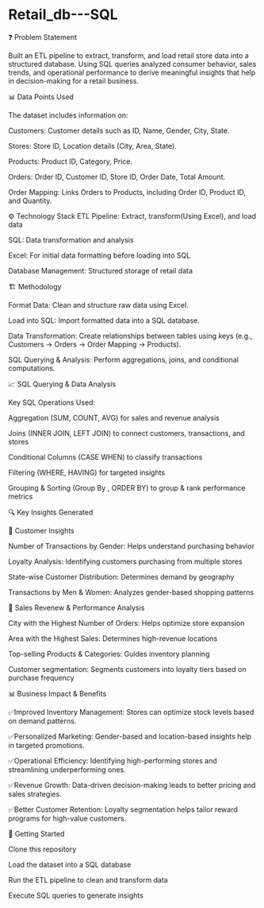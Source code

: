 # Retail_db---SQL

❓ Problem Statement

Built an ETL pipeline to extract, transform, and load retail store data into a structured database. Using SQL queries analyzed consumer behavior, sales trends, and operational performance to derive meaningful insights that help in decision-making for a retail business.

📊 Data Points Used

The dataset includes information on:

Customers: Customer details such as ID, Name, Gender, City, State.

Stores: Store ID, Location details (City, Area, State).

Products: Product ID, Category, Price.

Orders: Order ID, Customer ID, Store ID, Order Date, Total Amount.

Order Mapping: Links Orders to Products, including Order ID, Product ID, and Quantity.


⚙️ Technology Stack
ETL Pipeline: Extract, transform(Using Excel), and load data

SQL: Data transformation and analysis

Excel: For initial data formatting before loading into SQL

Database Management: Structured storage of retail data


🏗️ Methodology

Format Data: Clean and structure raw data using Excel.

Load into SQL: Import formatted data into a SQL database.

Data Transformation: Create relationships between tables using keys (e.g., Customers → Orders → Order Mapping → Products).

SQL Querying & Analysis: Perform aggregations, joins, and conditional computations.


📈 SQL Querying & Data Analysis

Key SQL Operations Used:

Aggregation (SUM, COUNT, AVG) for sales and revenue analysis

Joins (INNER JOIN, LEFT JOIN) to connect customers, transactions, and stores

Conditional Columns (CASE WHEN) to classify transactions

Filtering (WHERE, HAVING) for targeted insights

Grouping & Sorting (Group By , ORDER BY) to group & rank performance metrics


🔍 Key Insights Generated

🔹 Customer Insights

Number of Transactions by Gender: Helps understand purchasing behavior

Loyalty Analysis: Identifying customers purchasing from multiple stores

State-wise Customer Distribution: Determines demand by geography

Transactions by Men & Women: Analyzes gender-based shopping patterns


🔹 Sales Revenew & Performance Analysis

City with the Highest Number of Orders: Helps optimize store expansion

Area with the Highest Sales: Determines high-revenue locations

Top-selling Products & Categories: Guides inventory planning

Customer segmentation: Segments customers into loyalty tiers based on purchase frequency


📊 Business Impact & Benefits

✅Improved Inventory Management: Stores can optimize stock levels based on demand patterns.

✅Personalized Marketing: Gender-based and location-based insights help in targeted promotions.

✅Operational Efficiency: Identifying high-performing stores and streamlining underperforming ones.

✅Revenue Growth: Data-driven decision-making leads to better pricing and sales strategies.

✅Better Customer Retention: Loyalty segmentation helps tailor reward programs for high-value customers.

🚀 Getting Started

Clone this repository

Load the dataset into a SQL database

Run the ETL pipeline to clean and transform data

Execute SQL queries to generate insights



